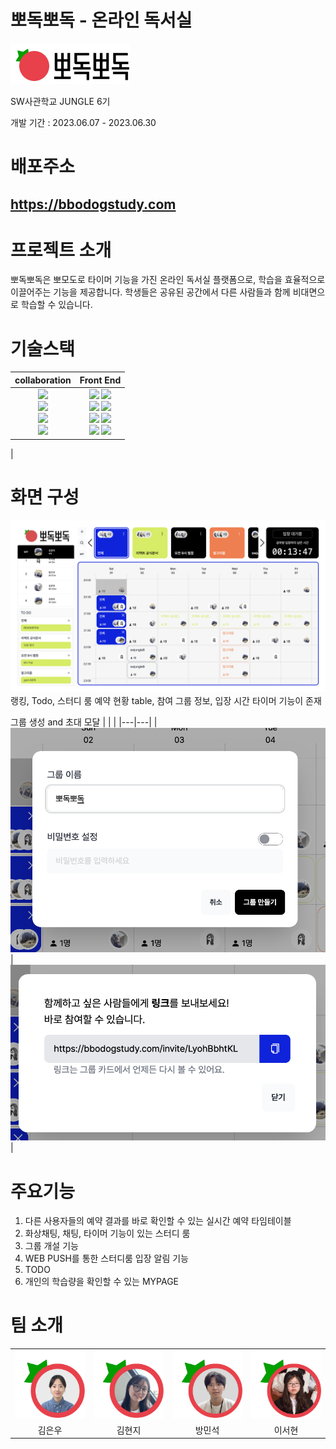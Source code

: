 # 뽀독뽀독 - 온라인 독서실

![뽀독뽀독 로고](bbodoglogo.png)

SW사관학교 JUNGLE 6기

개발 기간 : 2023.06.07 - 2023.06.30

# 배포주소
## https://bbodogstudy.com

# 프로젝트 소개
뽀독뽀독은 뽀모도로 타이머 기능을 가진 온라인 독서실 플랫폼으로, 학습을 효율적으로 이끌어주는 기능을 제공합니다. 학생들은 공유된 공간에서 다른 사람들과 함께 비대면으로 학습할 수 있습니다.

# 기술스택
|collaboration|Front End|
|:---:|:---:|
|<img src="https://img.shields.io/badge/Jira-0052CC?style=for-the-badge&logo=jira&logoColor=white"><br /><img src="https://img.shields.io/badge/notion-000000?style=for-the-badge&logo=notion&logoColor=white"><br /><img src="https://img.shields.io/badge/slack-4A154B?style=for-the-badge&logo=notion&logoColor=white"><br /><img src="https://img.shields.io/badge/github-181717?style=for-the-badge&logo=github&logoColor=white"> | <img src="https://img.shields.io/badge/typescript-3178C6?style=for-the-badge&logo=typescript&logoColor=white">  <img src="https://img.shields.io/badge/react-61DAFB?style=for-the-badge&logo=react&logoColor=white"><br /><img src="https://img.shields.io/badge/zustand-4D2B1A?style=for-the-badge&logo= &logoColor=white">   <img src="https://img.shields.io/badge/react query-FF4154?style=for-the-badge&logo=reactquery&logoColor=white"><br /><img src="https://img.shields.io/badge/tailwindcss-06B6D4?style=for-the-badge&logo=tailwindcss&logoColor=white">   <img src="https://img.shields.io/badge/vite-646CFF?style=for-the-badge&logo=vite&logoColor=white"><br /><img src="https://img.shields.io/badge/babel-F9DC3E?style=for-the-badge&logo=babel&logoColor=white">   <img src="https://img.shields.io/badge/react router-CA4245?style=for-the-badge&logo=react router&logoColor=white">
|


# 화면 구성
![mainpage](mainpage.png) 
랭킹, Todo, 스터디 룸 예약 현황 table, 참여 그룹 정보, 입장 시간 타이머 기능이 존재

그룹 생성 and 초대 모달
| | |
|---|---|
|![그룹 생성 모달](groupMake.png)|![그룹 초대 모달](groupInvite.png)|
# 주요기능
1. 다른 사용자들의 예약 결과를 바로 확인할 수 있는 실시간 예약 타임테이블
2. 화상채팅, 채팅, 타이머 기능이 있는 스터디 룸
3. 그룹 개설 기능
4. WEB PUSH를 통한 스터디룸 입장 알림 기능
5. TODO 
6. 개인의 학습량을 확인할 수 있는 MYPAGE
   

# 팀 소개
|||||
|:---:|:---:|:---:|:---:|
|![김은우](kimeunwoo.png)|![김현지](kimhyeonji.png)|![방민석](bangminseok.png)|![이서현](leeseohyeon.png)|
|김은우|김현지|방민석|이서현|


